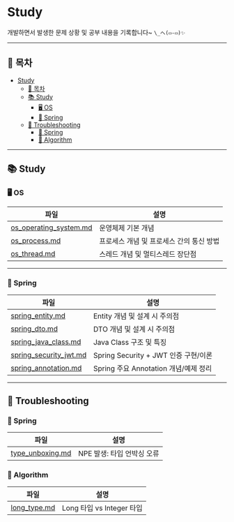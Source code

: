 # Study

개발하면서 발생한 문제 상황 및 공부 내용을 기록합니다~  `\_へ(▭-▭)✨`

---
## 📑 목차

- [Study](#study)
  - [📑 목차](#-목차)
  - [📚 Study](#-study)
    - [🖥️ OS](#️-os)
    - [🌱 Spring](#-spring)
  - [🐞 Troubleshooting](#-troubleshooting)
    - [📂 Spring](#-spring-1)
    - [📂 Algorithm](#-algorithm)

---

## 📚 Study

### 🖥️ OS

| 파일 | 설명 |
| --- | --- |
| [os_operating_system.md](Study/OS/os_operating_system.md) | 운영체제 기본 개념 |
| [os_process.md](Study/OS/os_process.md) | 프로세스 개념 및 프로세스 간의 통신 방법 |
| [os_thread.md](Study/OS/os_thread.md) | 스레드 개념 및 멀티스레드 장단점 |

---

### 🌱 Spring

| 파일 | 설명 |
| --- | --------- |
| [spring_entity.md](Study/Spring/spring_entity.md) | Entity 개념 및 설계 시 주의점 |
| [spring_dto.md](Study/Spring/spring_dto.md) | DTO 개념 및 설계 시 주의점 |
| [spring_java_class.md](Study/Spring/spring_java_class.md) | Java Class 구조 및 특징 |
| [spring_security_jwt.md](Study/Spring/spring_security_jwt.md) | Spring Security + JWT 인증 구현/이론 |
| [spring_annotation.md](Study/Spring/spring_annotation.md) | Spring 주요 Annotation 개념/예제 정리 |

---

## 🐞 Troubleshooting

### 📂 Spring

| 파일 | 설명 |
| --- | --- |
|[type_unboxing.md](Troubleshooting/Spring/type_unboxing.md)| NPE 발생: 타입 언박싱 오류|

### 📂 Algorithm

| 파일 | 설명 |
| --- | --- |
|[long_type.md](Troubleshooting/Algorithm/long_type.md)| Long 타입 vs Integer 타입|




